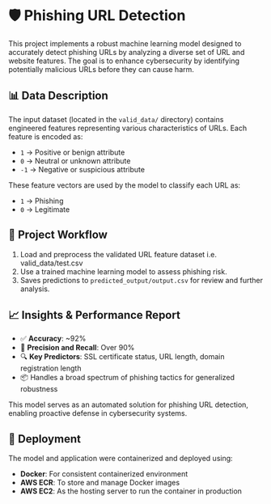 # 🛡️ Phishing URL Detection

This project implements a robust machine learning model designed to accurately detect phishing URLs by analyzing a diverse set of URL and website features. The goal is to enhance cybersecurity by identifying potentially malicious URLs before they can cause harm.

## 📊 Data Description

The input dataset (located in the `valid_data/` directory) contains engineered features representing various characteristics of URLs. Each feature is encoded as:

- `1` → Positive or benign attribute  
- `0` → Neutral or unknown attribute  
- `-1` → Negative or suspicious attribute

These feature vectors are used by the model to classify each URL as:

- `1` → Phishing  
- `0` → Legitimate

## 🔁 Project Workflow

1. Load and preprocess the validated URL feature dataset i.e. valid_data/test.csv
2. Use a trained machine learning model to assess phishing risk.
3. Saves predictions to `predicted_output/output.csv` for review and further analysis.

## 📈 Insights & Performance Report

- ✅ **Accuracy**: ~92%
- 📌 **Precision and Recall**: Over 90%
- 🔍 **Key Predictors**: SSL certificate status, URL length, domain registration length
- 📦 Handles a broad spectrum of phishing tactics for generalized robustness

This model serves as an automated solution for phishing URL detection, enabling proactive defense in cybersecurity systems.

## 🚀 Deployment

The model and application were containerized and deployed using:

- **Docker**: For consistent containerized environment
- **AWS ECR**: To store and manage Docker images
- **AWS EC2**: As the hosting server to run the container in production
